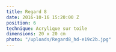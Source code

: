 ```yaml
---
title: Regard 8
date: 2016-10-16 15:20:00 Z
position: 6
technique: Acrylique sur toile
dimensions: 20 x 20 cm
photo: "/uploads/Regard8_hd-e19c2b.jpg"
---
```


